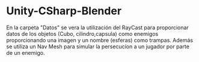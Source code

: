 # Unity-CSharp-Blender

En la carpeta "Datos" se vera la utilización del RayCast para proporcionar datos de los objetos (Cubo, cilindro,capsula)
como enemigos proporcionando una imagen y un nombre (esferas) como trampas.
Además se utiliza un Nav Mesh para simular la persecucíon a un jugador por parte de un enemigo.
